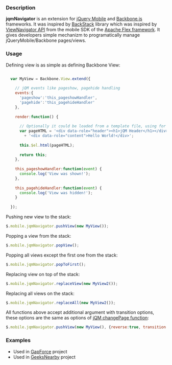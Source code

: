 ### Description

**jqmNavigator** is an extension for [jQuery Mobile](http://jquerymobile.com/) and [Backbone.js](http://backbonejs.org/) frameworks. It was inspired by [BackStack](https://github.com/pwalczyszyn/backstack) library which was inspired by [ViewNavigator API](http://help.adobe.com/en_US/FlashPlatform/reference/actionscript/3/spark/components/ViewNavigator.html) from the mobile SDK of the [Apache Flex framework](http://incubator.apache.org/flex/). It gives developers simple mechanizm to programatically manage jQueryMobile/Backbone pages/views.

### Usage

Defining view is as simple as defining Backbone View:
```js

  var MyView = Backbone.View.extend({
    
    // jQM events like pageshow, pagehide handling
    events:{
      'pageshow':'this_pageshowHandler',
      'pagehide':'this_pagehideHandler'
    },
    
    render:function() {
      
      // Optionally it could be loaded from a template file, using for example RequrieJS text plugin
      var pageHTML = '<div data-role="header"><h1>jQM Header</h1></div>'
        + '<div data-role="content">Hello World!</div>';
      
      this.$el.html(pageHTML);
      
      return this;
    },
    
    this_pageshowHandler:function(event) {
      console.log('View was shown!');
    },
    
    this_pagehideHandler:function(event) {
      console.log('View was hidden!');
    }
    
  });


```

Pushing new view to the stack:

```js
$.mobile.jqmNavigator.pushView(new MyView());
```

Popping a view from the stack:

```js
$.mobile.jqmNavigator.popView();
```

Popping all views except the first one from the stack:

```js
$.mobile.jqmNavigator.popToFirst();
```

Replacing view on top of the stack:

```js
$.mobile.jqmNavigator.replaceView(new MyView2());
```

Replacing all views on the stack:

```js
$.mobile.jqmNavigator.replaceAll(new MyView2());
```

All functions above accept additional argument with transition options, these options are the same as options of [jQM changePage function](http://jquerymobile.com/demos/1.1.1/docs/api/methods.html):

```js
$.mobile.jqmNavigator.pushView(new MyView(), {reverse:true, transition:'slide'});
```

### Examples

- Used in [GapForce](https://github.com/pwalczyszyn/GapForce) project
- Used in [GeeksNearby](https://github.com/pwalczyszyn/GeeksNearby) project
